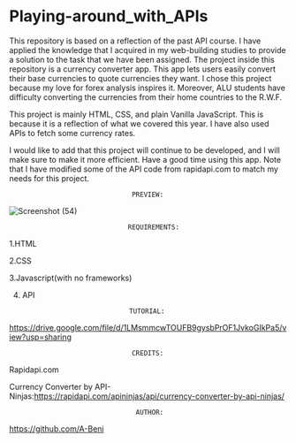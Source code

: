 # Playing-around_with_APIs

This repository is based on a reflection of the past API course. I have applied the knowledge that I acquired in my web-building studies to provide a solution to the task that we have been assigned. The project inside this repository is a currency converter app. This app lets users easily convert their base currencies to quote currencies they want. I chose this project because my love for forex analysis inspires it. Moreover, ALU students have difficulty converting the currencies from their home countries to the R.W.F.

This project is mainly HTML, CSS, and plain Vanilla JavaScript. This is because it is a reflection of what we covered this year. I have also used APIs to fetch some currency rates.

I would like to add that this project will continue to be developed, and I will make sure to make it more efficient.
Have a good time using this app. Note that I have modified some of the API code from rapidapi.com to match my needs for this project. 


                                   PREVIEW:


![Screenshot (54)](https://github.com/A-Beni/Playing-around_with_APIs/assets/116795484/10ca1697-1c3a-4a91-9a19-0e67754dc37e)

                                  REQUIREMENTS:

1.HTML

2.CSS

3.Javascript(with no frameworks)

4. API


                                  TUTORIAL:
   
https://drive.google.com/file/d/1LMsmmcwTOUFB9gysbPrOF1JvkoGIkPa5/view?usp=sharing

                                   CREDITS:

Rapidapi.com

Currency Converter by API-Ninjas:https://rapidapi.com/apininjas/api/currency-converter-by-api-ninjas/

                                    AUTHOR:
https://github.com/A-Beni 





